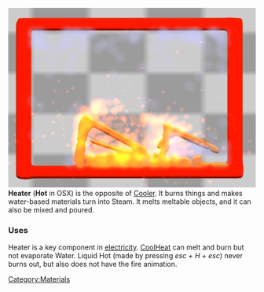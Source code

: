 ![Heater burning fuel and vaporizing water.](/images/Heater.jpg "Heater burning fuel and vaporizing water.")
**Heater** (**Hot** in OSX) is the opposite of [Cooler](/Cooler.md "Cooler"). It burns things and makes water-based materials turn into Steam. It melts meltable objects, and it can also be mixed and poured.

### Uses

Heater is a key component in [electricity](/Electrical%20Conduction.md "Electrical Conduction"). [CoolHeat](/Cool%20Heat.md "Cool Heat") can melt and burn but not evaporate Water. Liquid Hot (made by pressing *esc + H + esc*) never burns out, but also does not have the fire animation.

[Category:Materials](/Category_Materials.md "Category:Materials")
